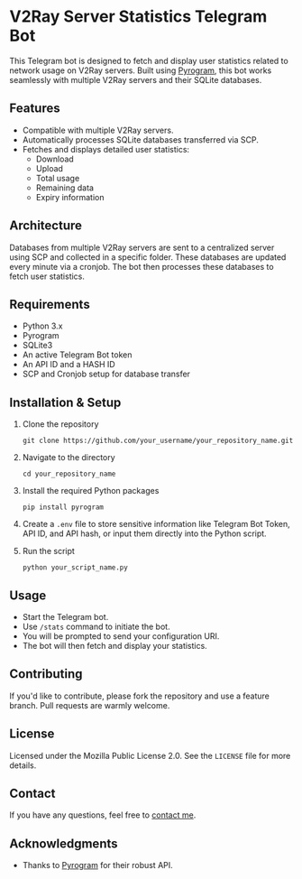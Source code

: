 # V2Ray Server Statistics Telegram Bot

This Telegram bot is designed to fetch and display user statistics related to network usage on V2Ray servers. Built using [Pyrogram](https://github.com/pyrogram/pyrogram), this bot works seamlessly with multiple V2Ray servers and their SQLite databases.

## Features

- Compatible with multiple V2Ray servers.
- Automatically processes SQLite databases transferred via SCP.
- Fetches and displays detailed user statistics:
  - Download
  - Upload
  - Total usage
  - Remaining data
  - Expiry information

## Architecture

Databases from multiple V2Ray servers are sent to a centralized server using SCP and collected in a specific folder. These databases are updated every minute via a cronjob. The bot then processes these databases to fetch user statistics.

## Requirements

- Python 3.x
- Pyrogram
- SQLite3
- An active Telegram Bot token
- An API ID and a HASH ID
- SCP and Cronjob setup for database transfer

## Installation & Setup

1. Clone the repository
    ```
    git clone https://github.com/your_username/your_repository_name.git
    ```

2. Navigate to the directory
    ```
    cd your_repository_name
    ```

3. Install the required Python packages
    ```
    pip install pyrogram
    ```

4. Create a `.env` file to store sensitive information like Telegram Bot Token, API ID, and API hash, or input them directly into the Python script.

5. Run the script
    ```
    python your_script_name.py
    ```

## Usage

- Start the Telegram bot.
- Use `/stats` command to initiate the bot.
- You will be prompted to send your configuration URI.
- The bot will then fetch and display your statistics.

## Contributing

If you'd like to contribute, please fork the repository and use a feature branch. Pull requests are warmly welcome.

## License

Licensed under the Mozilla Public License 2.0. See the `LICENSE` file for more details.

## Contact

If you have any questions, feel free to [contact me](http://t.me/g3ntrix).

## Acknowledgments

- Thanks to [Pyrogram](https://github.com/pyrogram/pyrogram) for their robust API.
